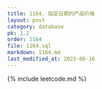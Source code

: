 ```yaml
---
title: 1164. 指定日期的产品价格
layout: post
category: database
pk: 1.2
order: 1164
file: 1164.sql
markdown: 1164.md
last_modified_at: 2023-08-16
---
```


{% include leetcode.md %}
